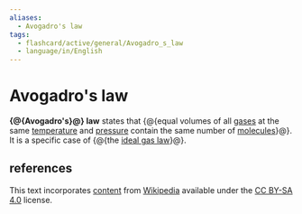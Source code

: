 ```yaml
---
aliases:
  - Avogadro's law
tags:
  - flashcard/active/general/Avogadro_s_law
  - language/in/English
---
```


# Avogadro's law

__{@{Avogadro's}@} law__ states that {@{equal volumes of all [gases](gas.md) at the same [temperature](temperature.md) and [pressure](pressure.md) contain the same number of [molecules](molecule.md)}@}. It is a specific case of {@{the [ideal gas law](ideal%20gas%20law.md)}@}. <!--SR:!2028-01-05,1189,310!2024-11-19,410,272!2028-05-30,1468,352-->

## references

This text incorporates [content](https://en.wikipedia.org/wiki/Avogadro's_law) from [Wikipedia](Wikipedia.md) available under the [CC BY-SA 4.0](https://creativecommons.org/licenses/by-sa/4.0/) license.
